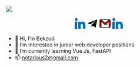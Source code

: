 ![](https://komarev.com/ghpvc/?username=notarious2)
<p align="center">
	<a href="https://www.linkedin.com/in/bekzod-mirahmedov-cfa-79b5b055"><img src="imgs/linkedin.svg" alt="LinkedIn" style="width:30px; height: 30px;"></a>
	<a href="https://telegram.me/notarious2"><img src="imgs/telegram.svg" alt="Telegram" style="width:30px; height: 30px;"></a>
	<a href="mailto:notarious2@gmail.com"><img src="imgs/gmail.svg" alt="Gmail" style="width:30px; height: 30px;"></a>
	<a href="https://www.facebook.com/bekzod.mirahmedov"><img src="imgs/linkedin.svg" alt="Facebook" style="width:30px; height: 30px;"></a>

</p>


- 👋 Hi, I’m Bekzod
- 👀 I’m interested in junior web developer positions
- 🌱 I’m currently learning Vue.Js, FastAPI
- 📫 notarious2@gmail.com

<!---
notarious2/notarious2 is a ✨ special ✨ repository because its `README.md` (this file) appears on your GitHub profile.
You can click the Preview link to take a look at your changes.
--->
